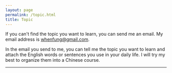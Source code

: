 ```yaml
---
layout: page
permalink: /topic.html
title: Topic
---
```


If you can't find the topic you want to learn, you can send me an email. My email address is whenfung@gmail.com.

In the email you send to me, you can tell me the topic you want to learn and attach the English words or sentences you use in your daily life. I will try my best to organize them into a Chinese course.

---
